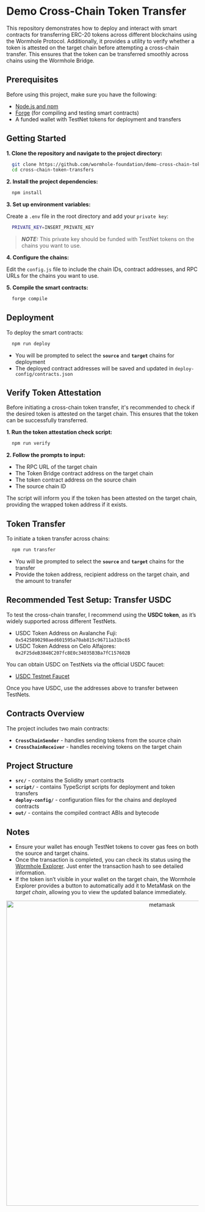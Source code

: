 # Demo Cross-Chain Token Transfer

This repository demonstrates how to deploy and interact with smart contracts for transferring ERC-20 tokens across different blockchains using the Wormhole Protocol. Additionally, it provides a utility to verify whether a token is attested on the target chain before attempting a cross-chain transfer. This ensures that the token can be transferred smoothly across chains using the Wormhole Bridge.

## Prerequisites

Before using this project, make sure you have the following:

 - [Node.js and npm](https://docs.npmjs.com/downloading-and-installing-node-js-and-npm)
 - [Forge](https://book.getfoundry.sh/getting-started/installation) (for compiling and testing smart contracts)
 - A funded wallet with TestNet tokens for deployment and transfers

 ## Getting Started

 **1. Clone the repository and navigate to the project directory:**

 ```bash
   git clone https://github.com/wormhole-foundation/demo-cross-chain-token-transfer.git
   cd cross-chain-token-transfers
 ```

**2. Install the project dependencies:**

```bash
  npm install
```

**3. Set up environment variables:**

Create a `.env` file in the root directory and add your `private key`:

```bash
  PRIVATE_KEY=INSERT_PRIVATE_KEY
```

> **_NOTE:_** This private key should be funded with TestNet tokens on the chains you want to use.

**4. Configure the chains:**

Edit the `config.js` file to include the chain IDs, contract addresses, and RPC URLs for the chains you want to use.

**5. Compile the smart contracts:**

```bash
  forge compile
```

## Deployment

To deploy the smart contracts:

```bash
  npm run deploy
```

 - You will be prompted to select the **`source`** and **`target`** chains for deployment
 - The deployed contract addresses will be saved and updated in `deploy-config/contracts.json`

## Verify Token Attestation

Before initiating a cross-chain token transfer, it's recommended to check if the desired token is attested on the target chain. This ensures that the token can be successfully transferred.

**1. Run the token attestation check script:**
  
  ```bash
    npm run verify
  ```

**2. Follow the prompts to input:**

- The RPC URL of the target chain
- The Token Bridge contract address on the target chain
- The token contract address on the source chain
- The source chain ID

The script will inform you if the token has been attested on the target chain, providing the wrapped token address if it exists.

## Token Transfer

To initiate a token transfer across chains:

```bash
  npm run transfer
```

 - You will be prompted to select the **`source`** and **`target`** chains for the transfer
 - Provide the token address, recipient address on the target chain, and the amount to transfer

## Recommended Test Setup: Transfer USDC

To test the cross-chain transfer, I recommend using the **USDC token**, as it’s widely supported across different TestNets.

 - USDC Token Address on Avalanche Fuji: `0x5425890298aed601595a70ab815c96711a31bc65`
 - USDC Token Address on Celo Alfajores: `0x2F25deB3848C207fc8E0c34035B3Ba7fC157602B`

You can obtain USDC on TestNets via the official USDC faucet:

 - [USDC Testnet Faucet](https://faucet.circle.com/)

 Once you have USDC, use the addresses above to transfer between TestNets.

## Contracts Overview

The project includes two main contracts:

 - **`CrossChainSender`** - handles sending tokens from the source chain
 - **`CrossChainReceiver`** - handles receiving tokens on the target chain

## Project Structure

 - **`src/`** - contains the Solidity smart contracts
 - **`script/`** - contains TypeScript scripts for deployment and token transfers
 - **`deploy-config/`** - configuration files for the chains and deployed contracts
 - **`out/`** - contains the compiled contract ABIs and bytecode

## Notes

 - Ensure your wallet has enough TestNet tokens to cover gas fees on both the source and target chains.
 - Once the transaction is completed, you can check its status using the [Wormhole Explorer](https://wormholescan.io/). Just enter the transaction hash to see detailed information.
 - If the token isn’t visible in your wallet on the target chain, the Wormhole Explorer provides a button to automatically add it to MetaMask on the _target chain_, allowing you to view the updated balance immediately.

<div align="center">
 <img src="https://github.com/user-attachments/assets/e2ae584a-1a41-4f20-9703-0fe7de230e3f" alt="metamask" width="800"/>
</div>
